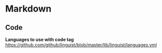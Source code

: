 # Markdown
## Code

**Languages to use with code tag**
https://github.com/github/linguist/blob/master/lib/linguist/languages.yml
